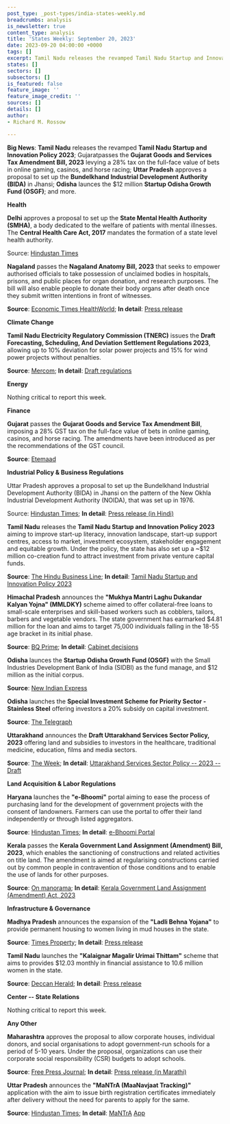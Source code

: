 ```yaml
---
post_type: _post-types/india-states-weekly.md
breadcrumbs: analysis
is_newsletter: true
content_type: analysis
title: 'States Weekly: September 20, 2023'
date: 2023-09-20 04:00:00 +0000
tags: []
excerpt: Tamil Nadu releases the revamped Tamil Nadu Startup and Innovation Policy 2023; Gujaratpasses the Gujarat Goods and Services Tax Amendment Bill, 2023 levying a 28% tax on the full-face value of bets in online gaming, casinos, and horse racing; Uttar Pradesh approves a proposal to set up the Bundelkhand Industrial Development Authority (BIDA) in Jhansi; Odisha launces the $12 million Startup Odisha Growth Fund (OSGF); and more.
states: []
sectors: []
subsectors: []
is_featured: false
feature_image: ''
feature_image_credit: ''
sources: []
details: []
author:
- Richard M. Rossow

---
```

**Big News**: **Tamil Nadu** releases the revamped **Tamil Nadu Startup and Innovation Policy 2023**; Gujaratpasses the **Gujarat Goods and Services Tax Amendment Bill, 2023** levying a 28% tax on the full-face value of bets in online gaming, casinos, and horse racing; **Uttar Pradesh** approves a proposal to set up the **Bundelkhand Industrial Development Authority (BIDA)** in Jhansi; **Odisha** launces the $12 million **Startup Odisha Growth Fund (OSGF)**; and more.

**Health**

**Delhi** approves a proposal to set up the **State Mental Health Authority (SMHA)**, a body dedicated to the welfare of patients with mental illnesses. The **Central Health Care Act, 2017** mandates the formation of a state level health authority.

Source: [Hindustan Times](https://www.hindustantimes.com/cities/delhi-news/delhi-lg-nod-to-form-state-mental-health-body-101694457567288.html)

**Nagaland** passes the **Nagaland Anatomy Bill, 2023** that seeks to empower authorised officials to take possession of unclaimed bodies in hospitals, prisons, and public places for organ donation, and research purposes. The bill will also enable people to donate their body organs after death once they submit written intentions in front of witnesses. 

**Source**: [Economic Times HealthWorld](https://health.economictimes.indiatimes.com/news/policy/nagaland-assembly-passes-bill-for-supplying-corpses-to-hospitals-organ-donation/103681010); **In detail**: [Press release](https://ipr.nagaland.gov.in/nla-discusses-matters-urgent-public-importance)

**Climate Change**      

**Tamil Nadu Electricity Regulatory Commission (TNERC)** issues the **Draft Forecasting, Scheduling, And Deviation Settlement Regulations 2023**, allowing up to 10% deviation for solar power projects and 15% for wind power projects without penalties. 

**Source**: [Mercom](https://www.mercomindia.com/tamil-nadu-deviation-settlement-mechanism-solar-wind); **In detail**: [Draft regulations](http://www.tnerc.gov.in/PressRelease/files/PR-110920231535Eng.pdf)

**Energy**

Nothing critical to report this week.

**Finance**

**Gujarat** passes the **Gujarat Goods and Service Tax Amendment Bill**, imposing a 28% GST tax on the full-face value of bets in online gaming, casinos, and horse racing. The amendments have been introduced as per the recommendations of the GST council. 

**Source**: [Etemaad](https://www.en.etemaaddaily.com/world/national/gujarat-assembly-unanimously-passes-state-gst-amendment-bill:138487)

**Industrial Policy & Business Regulations**

Uttar Pradesh approves a proposal to set up the Bundelkhand Industrial Development Authority (BIDA) in Jhansi on the pattern of the New Okhla Industrial Development Authority (NOIDA), that was set up in 1976. 

Source: [Hindustan Times](https://www.hindustantimes.com/cities/lucknow-news/up-cabinet-okays-noida-like-industrial-township-in-bkhand-101694545318610.html); **In detail**: [Press release (in Hindi)](https://acrobat.adobe.com/id/urn:aaid:sc:VA6C2:fab840f0-fc9d-4e6e-9fb5-7d6feef7c987)

**Tamil Nadu** releases the **Tamil Nadu Startup and Innovation Policy 2023** aiming to improve start-up literacy, innovation landscape, start-up support centres, access to market, investment ecosystem, stakeholder engagement and equitable growth. Under the policy, the state has also set up a ~$12 million co-creation fund to attract investment from private venture capital funds. 

**Source**: [The Hindu Business Line](https://www.thehindubusinessline.com/news/tn-launches-revamped-startup-innovation-policy/article67325925.ece); **In detail**: [Tamil Nadu Startup and Innovation Policy 2023](https://startuptn.in/wp-content/uploads/2022/11/STARTUP-TN-Policy.pdf)

**Himachal Pradesh** announces the **"Mukhya Mantri Laghu Dukandar Kalyan Yojna" (MMLDKY)** scheme aimed to offer collateral-free loans to small-scale enterprises and skill-based workers such as cobblers, tailors, barbers and vegetable vendors. The state government has earmarked $4.81 million for the loan and aims to target 75,000 individuals falling in the 18-55 age bracket in its initial phase. 

**Source**: [BQ Prime](https://www.bqprime.com/business/hp-loan-scheme-cm); **In detail**: [Cabinet decisions](http://himachalpr.gov.in/OneNews.aspx?Language=1&ID=30546)

**Odisha** launces the **Startup Odisha Growth Fund (OSGF)** with the Small Industries Development Bank of India (SIDBI) as the fund manage, and $12 million as the initial corpus. 

**Source**: [New Indian Express](https://www.newindianexpress.com/states/odisha/2023/sep/17/odisha-government-launches-rs-100-crore-startup-growth-fund-2615698.html)

**Odisha** launches the **Special Investment Scheme for Priority Sector - Stainless Steel** offering investors a 20% subsidy on capital investment. 

**Source**: [The Telegraph](https://www.telegraphindia.com/business/odisha-unveils-20-per-cent-capital-investment-subsidy-scheme-for-stainless-steel-sector/cid/1966239)

**Uttarakhand** announces the **Draft Uttarakhand Services Sector Policy, 2023** offering land and subsidies to investors in the healthcare, traditional medicine, education, films and media sectors. 

**Source**: [The Week](https://www.theweek.in/wire-updates/business/2023/09/12/nrg8-ukd-cabinet.html); **In detail**: [Uttarakhand Services Sector Policy -- 2023 -- Draft](http://ukpublicconsultation.in/consultation/view/id/42In)

**Land Acquisition & Labor Regulations**

**Haryana** launches the **"e-Bhoomi"** portal aiming to ease the process of purchasing land for the development of government projects with the consent of landowners. Farmers can use the portal to offer their land independently or through listed aggregators. 

**Source**: [Hindustan Times](https://www.hindustantimes.com/cities/chandigarh-news/haryana-cm-khattar-launches-new-e-bhoomi-portal-101694632968845.html); **In detail**: [e-Bhoomi Portal](https://acrobat.adobe.com/id/urn:aaid:sc:VA6C2:23570914-4be3-4d76-b318-70b8031ee030)

**Kerala** passes the **Kerala Government Land Assignment (Amendment) Bill, 2023**, which enables the sanctioning of constructions and related activities on title land. The amendment is aimed at regularising constructions carried out by common people in contravention of those conditions and to enable the use of lands for other purposes. 

**Source**: [On manorama](https://www.onmanorama.com/news/kerala/2023/09/15/govt-land-assignment-bill-amendment-passed-kerala-assembly.html); **In detail**: [Kerala Government Land Assignment (Amendment) Act, 2023](http://www.niyamasabha.org/codes/15kla/bills/Kerala%20Land%20Assignment%20Bill,%202023%20English.pdf)

**Infrastructure & Governance**

**Madhya Pradesh** announces the expansion of the **"Ladli Behna Yojana"** to provide permanent housing to women living in mud houses in the state. 

**Source**: [Times Property](https://timesproperty.com/news/post/mp-govt-expands-ladli-behna-awas-yojana-to-provide-pucca-houses-for-women-blid5591); **In detail**: [Press release](https://www.mpinfo.org/Home/TodaysNews#CM%20Shri%20Chouhan%20launches%20Mukhyamantri%20Ladli%20Bahna%20Awas%20Yojana-20230917N126)

**Tamil Nadu** launches the **"Kalaignar Magalir Urimai Thittam"** scheme that aims to provides $12.03 monthly in financial assistance to 10.6 million women in the state. 

**Source**: [Deccan Herald](https://www.deccanherald.com/india/tamil-nadu/tamil-nadu-govt-launches-1000-monthly-assistance-scheme-for-women-all-you-need-to-know-2688395); **In detail**: [Press release](https://cms.tn.gov.in/sites/default/files/press_release/pr150923_1887_0.pdf)

**Center -- State Relations**

Nothing critical to report this week.

**Any Other**

**Maharashtra** approves the proposal to allow corporate houses, individual donors, and social organisations to adopt government-run schools for a period of 5-10 years. Under the proposal, organizations can use their corporate social responsibility (CSR) budgets to adopt schools. 

**Source**: [Free Press Journal](https://www.freepressjournal.in/mumbai/maharashtra-cabinet-approves-initiative-allowing-corporate-individual-donors-to-adopt-government-schools); **In detail**: [Press release (in Marathi)](https://acrobat.adobe.com/id/urn%3Aaaid%3Asc%3AVA6C2%3A9d4e681b-af17-42d6-9773-67246b8e197a/?locale=en-US&filetype=application%2Fpdf)

**Uttar Pradesh** announces the **"****MaNTrA (MaaNavjaat Tracking)****"** application with the aim to issue birth registration certificates immediately after delivery without the need for parents to apply for the same. 

**Source**: [Hindustan Times](https://www.hindustantimes.com/cities/others/up-first-to-implement-suo-motu-birth-registration-in-govt-health-facilities-101694968733796.html); **In detail**: [MaNTrA](https://cms.tn.gov.in/sites/default/files/press_release/pr150923_1887_0.pdf)  [App](https://mantra.upnrhm.gov.in/admin/login)
